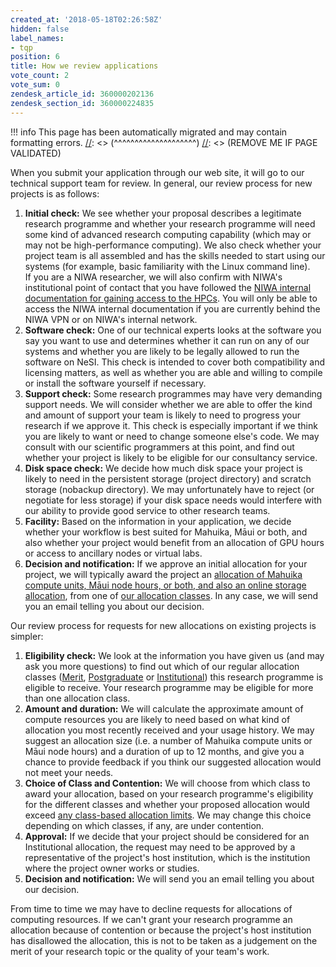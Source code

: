 ```yaml
---
created_at: '2018-05-18T02:26:58Z'
hidden: false
label_names:
- tqp
position: 6
title: How we review applications
vote_count: 2
vote_sum: 0
zendesk_article_id: 360000202136
zendesk_section_id: 360000224835
---
```




[//]: <> (REMOVE ME IF PAGE VALIDATED)
[//]: <> (vvvvvvvvvvvvvvvvvvvv)
!!! info
    This page has been automatically migrated and may contain formatting errors.
[//]: <> (^^^^^^^^^^^^^^^^^^^^)
[//]: <> (REMOVE ME IF PAGE VALIDATED)

<p>When you submit your application through our web site, it will go to our technical support team for review. In general, our review process for new projects is as follows:</p>
<ol>
<li>
<strong>Initial check:</strong> We see whether your proposal describes a legitimate research programme and whether your research programme will need some kind of advanced research computing capability (which may or may not be high-performance computing). We also check whether your project team is all assembled and has the skills needed to start using our systems (for example, basic familiarity with the Linux command line).<br>If you are a NIWA researcher, we will also confirm with NIWA's institutional point of contact that you have followed the <a href="https://one.niwa.co.nz/display/ONE/High+Performance+Computing+Facility+Services" target="_blank" rel="noopener">NIWA internal documentation for gaining access to the HPCs</a>. You will only be able to access the NIWA internal documentation if you are currently behind the NIWA VPN or on NIWA's internal network.</li>
<li>
<strong>Software check:</strong> One of our technical experts looks at the software you say you want to use and determines whether it can run on any of our systems and whether you are likely to be legally allowed to run the software on NeSI. This check is intended to cover both compatibility and licensing matters, as well as whether you are able and willing to compile or install the software yourself if necessary.</li>
<li>
<strong>Support check:</strong> Some research programmes may have very demanding support needs. We will consider whether we are able to offer the kind and amount of support your team is likely to need to progress your research if we approve it. This check is especially important if we think you are likely to want or need to change someone else's code. We may consult with our scientific programmers at this point, and find out whether your project is likely to be eligible for our consultancy service.</li>
<li>
<strong>Disk space check:</strong> We decide how much disk space your project is likely to need in the persistent storage (project directory) and scratch storage (nobackup directory). We may unfortunately have to reject (or negotiate for less storage) if your disk space needs would interfere with our ability to provide good service to other research teams.</li>
<li>
<strong>Facility:</strong> Based on the information in your application, we decide whether your workflow is best suited for Mahuika, Māui or both, and also whether your project would benefit from an allocation of GPU hours or access to ancillary nodes or virtual labs.</li>
<li>
<strong>Decision and notification:</strong> If we approve an initial allocation for your project, we will typically award the project an <a href="https://support.nesi.org.nz/hc/en-gb/articles/360001385735" target="_self">allocation of Mahuika compute units, Māui node hours, or both, and also an online storage allocation</a>, from one of <a href="https://support.nesi.org.nz/hc/en-gb/articles/360000925176" target="_self">our allocation classes</a>. In any case, we will send you an email telling you about our decision.</li>
</ol>
<p>Our review process for requests for new allocations on existing projects is simpler:</p>
<ol>
<li>
<strong>Eligibility check:</strong> We look at the information you have given us (and may ask you more questions) to find out which of our regular allocation classes (<a style="background-color: #ffffff;" href="https://support.nesi.org.nz/hc/en-gb/articles/360000925176-Project-Eligibility-Classes#merit" target="_self">Merit</a>, <a style="background-color: #ffffff;" href="https://support.nesi.org.nz/hc/en-gb/articles/360000925176-Project-Eligibility-Classes#postgrad" target="_self">Postgraduate</a> or <a style="background-color: #ffffff;" href="https://support.nesi.org.nz/hc/en-gb/articles/360000925176-Project-Eligibility-Classes#institutional" target="_self">Institutional</a>) this research programme is eligible to receive. Your research programme may be eligible for more than one allocation class.</li>
<li>
<strong>Amount and duration:</strong> We will calculate the approximate amount of compute resources you are likely to need based on what kind of allocation you most recently received and your usage history. We may suggest an allocation size (i.e. a number of Mahuika compute units or Māui node hours) and a duration of up to 12 months, and give you a chance to provide feedback if you think our suggested allocation would not meet your needs.</li>
<li>
<strong>Choice of Class and Contention:</strong> We will choose from which class to award your allocation, based on your research programme's eligibility for the different classes and whether your proposed allocation would exceed <a href="https://support.nesi.org.nz/hc/en-gb/articles/360000925176-Project-Eligibility-Classes" target="_self">any class-based allocation limits</a>. We may change this choice depending on which classes, if any, are under contention.</li>
<li>
<strong>Approval:</strong> If we decide that your project should be considered for an Institutional allocation, the request may need to be approved by a representative of the project's host institution, which is the institution where the project owner works or studies.</li>
<li>
<strong>Decision and notification:</strong> We will send you an email telling you about our decision.</li>
</ol>
<p>From time to time we may have to decline requests for allocations of computing resources. If we can't grant your research programme an allocation because of contention or because the project's host institution has disallowed the allocation, this is not to be taken as a judgement on the merit of your research topic or the quality of your team's work.</p>